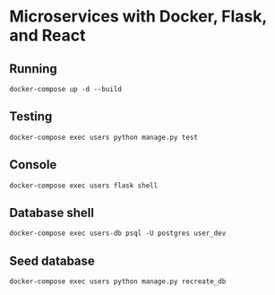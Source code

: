 # Microservices with Docker, Flask, and React

## Running

`docker-compose up -d --build`

## Testing

`docker-compose exec users python manage.py test`

## Console

`docker-compose exec users flask shell`

## Database shell

`docker-compose exec users-db psql -U postgres user_dev`

## Seed database

`docker-compose exec users python manage.py recreate_db`
